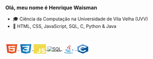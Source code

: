 ### Olá, meu nome é Henrique Waisman
- 🎓 Ciência da Computação na Universidade de Vila Velha (UVV)
- 📖 HTML, CSS, JavaScript, SQL, C, Python & Java

<div>
  <a href="https://github.com/henriquewaisman?tab=repositories">
  <!-- <img height="180em" src="https://github-readme-stats.vercel.app/api?username=henriquewaisman&show_icons=true&theme=dracula&include_all_commits=true&count_private=true"/>  -->
  <img height="180em" src=""/>
</div>

<div style="display: inline_block"><br>
  <img align="center" alt="HTML" height="30" width="40" src="https://raw.githubusercontent.com/devicons/devicon/master/icons/html5/html5-original.svg">
  <img align="center" alt="CSS" height="30" width="40" src="https://raw.githubusercontent.com/devicons/devicon/master/icons/css3/css3-original.svg">
  <img align="center" alt="Js" height="30" width="40" src="https://raw.githubusercontent.com/devicons/devicon/master/icons/javascript/javascript-plain.svg">
  <img align="center" alt="SQL" height="30" width="40"  src="https://cdn.jsdelivr.net/gh/devicons/devicon/icons/mysql/mysql-original.svg"/>
  <img align="center" alt="Java" height="30" width="40"  src="https://raw.githubusercontent.com/devicons/devicon/master/icons/java/java-original.svg"/>
  <img align="center" alt="Java" height="30" width="40"  src="https://raw.githubusercontent.com/devicons/devicon/master/icons/c/c-original.svg"/>
</div>
 
